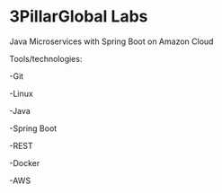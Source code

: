 # 3PillarGlobal Labs
Java Microservices with Spring Boot on Amazon Cloud

Tools/technologies:

-Git

-Linux

-Java

-Spring Boot

-REST

-Docker

-AWS
